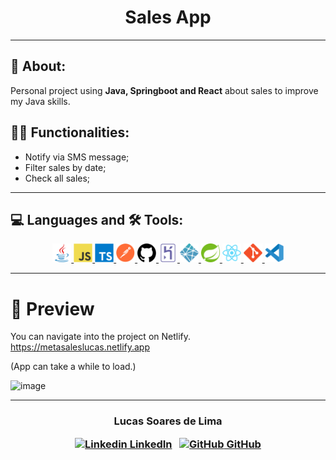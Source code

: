   <h1 align="center">
    Sales App
  </h1>

</div>

<!--  <h3 align="center">


</h3>  -->

---

## 📝 About:

Personal project using **Java, Springboot and React** about sales to improve my Java skills.

## 👨‍💻 Functionalities:
<ul>
<li>Notify via SMS message;</li>
<li>Filter sales by date;</li>
<li>Check all sales;</li>
</ul>

---



## 💻 Languages and 🛠 Tools:


<p align="center">
   <a href="https://www.oracle.com/br/java/">
      <img src="images/java.svg" alt="Java" width="30" height="30"/>
   </a>
   <a href="https://developer.mozilla.org/en-US/docs/Web/JavaScript">
      <img src="images/javascript.svg" alt="Javascript" width="30" height="30"/>
   </a>
   <a href="https://www.typescriptlang.org/">
      <img src="images/typescript.svg" alt="Typescript" width="30" height="30"/>
   </a>
   <a href="https://www.postman.com/">
      <img src="images/postman.svg" alt="Postman" width="30" height="30"/>
   </a>
   <a href="https://github.com/">
      <img src="images/github.svg" alt="Github" width="30" height="30"/>
   </a> 
   <a href="https://www.heroku.com/">
      <img src="images/heroku.svg" alt="Heroku" width="30" height="30"/>
   </a>
   <a href="https://www.netlify.com/">
      <img src="images/netlify.svg" alt="Netlify" width="30" height="30"/>
   </a>
  <a href="https://spring.io/">
      <img src="images/spring.svg" alt="Spring" width="30" height="30"/>
   </a>
  <a href="https://pt-br.reactjs.org/">
      <img src="images/react.svg" alt="React" width="30" height="30"/>
   </a>   
   <a href="https://git-scm.com/">
      <img src="images/git.svg" alt="Git" width="30" height="30"/>
   </a>   
   <a href="https://code.visualstudio.com/">
      <img src="images/vscode.svg" alt="Vscode" width="30" height="30"/>
   </a>   
</p>

---

<h1>🤖 Preview </h1>

You can navigate into the project on Netlify.
https://metasaleslucas.netlify.app

(App can take a while to load.)
                          

![image](https://user-images.githubusercontent.com/75635849/202839815-fe41b42d-0407-4273-9948-729b153717d7.png)

---

<h3 align="center">

  Lucas Soares de Lima
<br/>

  <a align="center">
   
   [![Linkedin](https://i.stack.imgur.com/gVE0j.png) LinkedIn](https://www.linkedin.com/in/lucasoalima/)
&nbsp;
  [![GitHub](https://i.stack.imgur.com/tskMh.png) GitHub](https://github.com/lucasoalima)
  </a>
</h3>
